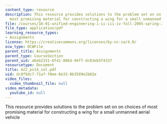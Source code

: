 ```yaml
---
content_type: resource
description: This resource provides solutions to the problem set on on choices of
  most promising material for constructing a wing for a small unmanned aerial vehicle
file: /courses/16-01-unified-engineering-i-ii-iii-iv-fall-2005-spring-2006/dc8f9dc771aff0ee8e338b3589e2b82e_m22_ps14_sol.pdf
file_type: application/pdf
learning_resource_types:
- Assignments
license: https://creativecommons.org/licenses/by-nc-sa/4.0/
ocw_type: OCWFile
parent_title: Assignments
parent_type: CourseSection
parent_uid: a6eb2151-6f41-806d-94ff-dc83eb5f4337
resourcetype: Document
title: m22_ps14_sol.pdf
uid: dc8f9dc7-71af-f0ee-8e33-8b3589e2b82e
video_files:
  video_thumbnail_file: null
video_metadata:
  youtube_id: null
---
```

This resource provides solutions to the problem set on on choices of most promising material for constructing a wing for a small unmanned aerial vehicle